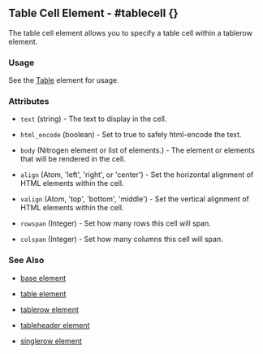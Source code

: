 

## Table Cell Element - #tablecell {}

  The table cell element allows you to specify a table cell within a tablerow element.

### Usage
   
   See the [Table](table.md) element for usage.

### Attributes

   * `text` (string) - The text to display in the cell.

   * `html_encode` (boolean) - Set to true to safely html-encode the text.

   * `body` (Nitrogen element or list of elements.) - The element or elements that will be rendered in the cell.

   * `align` (Atom, 'left', 'right', or 'center') - Set the horizontal alignment of HTML elements within the cell.

   * `valign` (Atom, 'top', 'bottom', 'middle') - Set the vertical alignment of HTML elements within the cell.

   * `rowspan` (Integer) - Set how many rows this cell will span.

   * `colspan` (Integer) - Set how many columns this cell will span.

### See Also

 *  [base element](./base.html)

 *  [table element](./table.html)

 *  [tablerow element](./tablerow.html)

 *  [tableheader element](./tableheader.html)

 *  [singlerow element](./singlerow.html)

 
